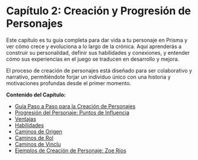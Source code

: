 # Capítulo 2: Creación y Progresión de Personajes

Este capítulo es tu guía completa para dar vida a tu personaje en Prisma y ver cómo crece y evoluciona a lo largo de la crónica. Aquí aprenderás a construir su personalidad, definir sus habilidades y conexiones, y entender cómo sus experiencias en el juego se traducen en desarrollo y mejora.

El proceso de creación de personajes está diseñado para ser colaborativo y narrativo, permitiéndote forjar un individuo único con una historia y motivaciones profundas desde el primer momento.

**Contenido del Capítulo:**

*   [Guía Paso a Paso para la Creación de Personajes](./02.1_Guia_Paso_a_Paso_Creacion_de_Personajes.md)
*   [Progresión del Personaje: Puntos de Influencia](./02.9_Progresion_del_Personaje_Puntos_de_Influencia.md)
*   [Ventajas](./02.10_Lista_de_Ventajas.md)
*   [Habilidades](./02.5.2_Lista_Detallada_de_Habilidades/02.5.2.00_Indice_Habilidades.md)
*   [Caminos de Origen](./02.3.1_Camino_de_Origen.md#ejemplos-de-caminos-de-origen)
*   [Caminos de Rol](./02.3.2_Camino_de_Rol.md#ejemplos-de-caminos-de-rol)
*   [Caminos de Vinclu](./02.3.3_Camino_de_Vinculo.md#ejemplos-de-caminos-de-vínculo)
*   [Ejemplos de Creación de Personaje: Zoe Ríos](./02.11_Ejemplos_Creacion_Personaje.md)
